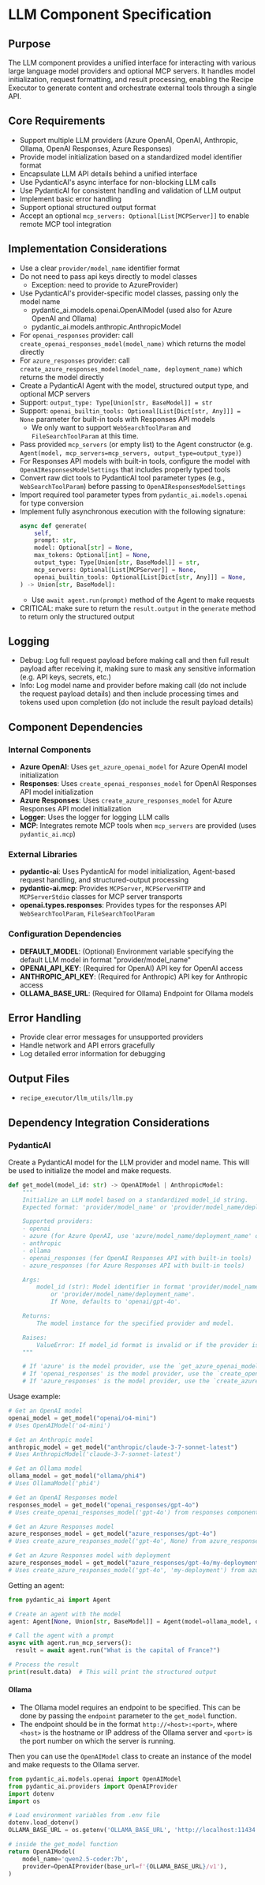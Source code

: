 # LLM Component Specification

## Purpose

The LLM component provides a unified interface for interacting with various large language model providers and optional MCP servers. It handles model initialization, request formatting, and result processing, enabling the Recipe Executor to generate content and orchestrate external tools through a single API.

## Core Requirements

- Support multiple LLM providers (Azure OpenAI, OpenAI, Anthropic, Ollama, OpenAI Responses, Azure Responses)
- Provide model initialization based on a standardized model identifier format
- Encapsulate LLM API details behind a unified interface
- Use PydanticAI's async interface for non-blocking LLM calls
- Use PydanticAI for consistent handling and validation of LLM output
- Implement basic error handling
- Support optional structured output format
- Accept an optional `mcp_servers: Optional[List[MCPServer]]` to enable remote MCP tool integration

## Implementation Considerations

- Use a clear `provider/model_name` identifier format
- Do not need to pass api keys directly to model classes
  - Exception: need to provide to AzureProvider)
- Use PydanticAI's provider-specific model classes, passing only the model name
  - pydantic_ai.models.openai.OpenAIModel (used also for Azure OpenAI and Ollama)
  - pydantic_ai.models.anthropic.AnthropicModel
- For `openai_responses` provider: call `create_openai_responses_model(model_name)` which returns the model directly
- For `azure_responses` provider: call `create_azure_responses_model(model_name, deployment_name)` which returns the model directly
- Create a PydanticAI Agent with the model, structured output type, and optional MCP servers
- Support: `output_type: Type[Union[str, BaseModel]] = str`
- Support: `openai_builtin_tools: Optional[List[Dict[str, Any]]] = None` parameter for built-in tools with Responses API models
  - We only want to support `WebSearchToolParam` and `FileSearchToolParam` at this time.
- Pass provided `mcp_servers` (or empty list) to the Agent constructor (e.g. `Agent(model, mcp_servers=mcp_servers, output_type=output_type)`)
- For Responses API models with built-in tools, configure the model with `OpenAIResponsesModelSettings` that includes properly typed tools
- Convert raw dict tools to PydanticAI tool parameter types (e.g., `WebSearchToolParam`) before passing to `OpenAIResponsesModelSettings`
- Import required tool parameter types from `pydantic_ai.models.openai` for type conversion
- Implement fully asynchronous execution with the following signature:
  ```python
  async def generate(
      self,
      prompt: str,
      model: Optional[str] = None,
      max_tokens: Optional[int] = None,
      output_type: Type[Union[str, BaseModel]] = str,
      mcp_servers: Optional[List[MCPServer]] = None,
      openai_builtin_tools: Optional[List[Dict[str, Any]]] = None,
  ) -> Union[str, BaseModel]:
  ```
  - Use `await agent.run(prompt)` method of the Agent to make requests
- CRITICAL: make sure to return the `result.output` in the `generate` method to return only the structured output

## Logging

- Debug: Log full request payload before making call and then full result payload after receiving it, making sure to mask any sensitive information (e.g. API keys, secrets, etc.)
- Info: Log model name and provider before making call (do not include the request payload details) and then include processing times and tokens used upon completion (do not include the result payload details)

## Component Dependencies

### Internal Components

- **Azure OpenAI**: Uses `get_azure_openai_model` for Azure OpenAI model initialization
- **Responses**: Uses `create_openai_responses_model` for OpenAI Responses API model initialization
- **Azure Responses**: Uses `create_azure_responses_model` for Azure Responses API model initialization
- **Logger**: Uses the logger for logging LLM calls
- **MCP**: Integrates remote MCP tools when `mcp_servers` are provided (uses `pydantic_ai.mcp`)

### External Libraries

- **pydantic-ai**: Uses PydanticAI for model initialization, Agent-based request handling, and structured-output processing
- **pydantic-ai.mcp**: Provides `MCPServer`, `MCPServerHTTP` and `MCPServerStdio` classes for MCP server transports
- **openai.types.responses**: Provides types for the responses API `WebSearchToolParam`, `FileSearchToolParam`

### Configuration Dependencies

- **DEFAULT_MODEL**: (Optional) Environment variable specifying the default LLM model in format "provider/model_name"
- **OPENAI_API_KEY**: (Required for OpenAI) API key for OpenAI access
- **ANTHROPIC_API_KEY**: (Required for Anthropic) API key for Anthropic access
- **OLLAMA_BASE_URL**: (Required for Ollama) Endpoint for Ollama models

## Error Handling

- Provide clear error messages for unsupported providers
- Handle network and API errors gracefully
- Log detailed error information for debugging

## Output Files

- `recipe_executor/llm_utils/llm.py`

## Dependency Integration Considerations

### PydanticAI

Create a PydanticAI model for the LLM provider and model name. This will be used to initialize the model and make requests.

```python
def get_model(model_id: str) -> OpenAIModel | AnthropicModel:
    """
    Initialize an LLM model based on a standardized model_id string.
    Expected format: 'provider/model_name' or 'provider/model_name/deployment_name'.

    Supported providers:
    - openai
    - azure (for Azure OpenAI, use 'azure/model_name/deployment_name' or 'azure/model_name')
    - anthropic
    - ollama
    - openai_responses (for OpenAI Responses API with built-in tools)
    - azure_responses (for Azure Responses API with built-in tools)

    Args:
        model_id (str): Model identifier in format 'provider/model_name'
            or 'provider/model_name/deployment_name'.
            If None, defaults to 'openai/gpt-4o'.

    Returns:
        The model instance for the specified provider and model.

    Raises:
        ValueError: If model_id format is invalid or if the provider is unsupported.
    """

    # If 'azure' is the model provider, use the `get_azure_openai_model` function
    # If 'openai_responses' is the model provider, use the `create_openai_responses_model` function from responses component
    # If 'azure_responses' is the model provider, use the `create_azure_responses_model` function from azure_responses component
```

Usage example:

```python
# Get an OpenAI model
openai_model = get_model("openai/o4-mini")
# Uses OpenAIModel('o4-mini')

# Get an Anthropic model
anthropic_model = get_model("anthropic/claude-3-7-sonnet-latest")
# Uses AnthropicModel('claude-3-7-sonnet-latest')

# Get an Ollama model
ollama_model = get_model("ollama/phi4")
# Uses OllamaModel('phi4')

# Get an OpenAI Responses model
responses_model = get_model("openai_responses/gpt-4o")
# Uses create_openai_responses_model('gpt-4o') from responses component

# Get an Azure Responses model
azure_responses_model = get_model("azure_responses/gpt-4o")
# Uses create_azure_responses_model('gpt-4o', None) from azure_responses component

# Get an Azure Responses model with deployment
azure_responses_model = get_model("azure_responses/gpt-4o/my-deployment")
# Uses create_azure_responses_model('gpt-4o', 'my-deployment') from azure_responses component
```

Getting an agent:

```python
from pydantic_ai import Agent

# Create an agent with the model
agent: Agent[None, Union[str, BaseModel]] = Agent(model=ollama_model, output_type=str, mcp_servers=mcp_servers)

# Call the agent with a prompt
async with agent.run_mcp_servers():
  result = await agent.run("What is the capital of France?")

# Process the result
print(result.data)  # This will print the structured output
```

#### Ollama

- The Ollama model requires an endpoint to be specified. This can be done by passing the `endpoint` parameter to the `get_model` function.
- The endpoint should be in the format `http://<host>:<port>`, where `<host>` is the hostname or IP address of the Ollama server and `<port>` is the port number on which the server is running.

Then you can use the `OpenAIModel` class to create an instance of the model and make requests to the Ollama server.

```python
from pydantic_ai.models.openai import OpenAIModel
from pydantic_ai.providers import OpenAIProvider
import dotenv
import os

# Load environment variables from .env file
dotenv.load_dotenv()
OLLAMA_BASE_URL = os.getenv('OLLAMA_BASE_URL', 'http://localhost:11434')

# inside the get_model function
return OpenAIModel(
    model_name='qwen2.5-coder:7b',
    provider=OpenAIProvider(base_url=f'{OLLAMA_BASE_URL}/v1'),
)
```
